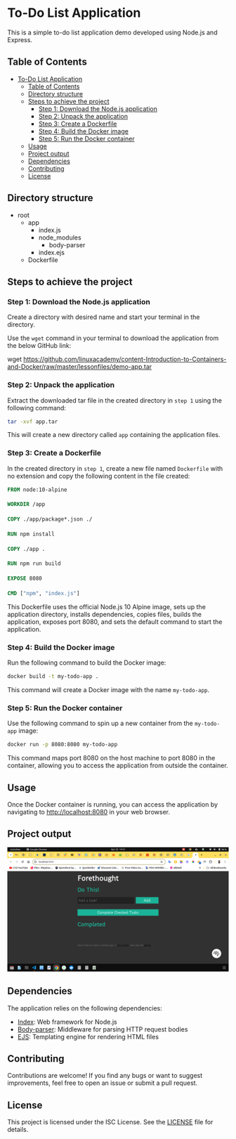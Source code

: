# To-Do List Application

This is a simple to-do list application demo developed using Node.js and Express.

## Table of Contents

- [To-Do List Application](#to-do-list-application)
  - [Table of Contents](#table-of-contents)
  - [Directory structure](#directory-structure)
  - [Steps to achieve the project](#steps-to-achieve-the-project)
    - [Step 1: Download the Node.js application](#step-1-download-the-nodejs-application)
    - [Step 2: Unpack the application](#step-2-unpack-the-application)
    - [Step 3: Create a Dockerfile](#step-3-create-a-dockerfile)
    - [Step 4: Build the Docker image](#step-4-build-the-docker-image)
    - [Step 5: Run the Docker container](#step-5-run-the-docker-container)
  - [Usage ](#usage-)
  - [Project output](#project-output)
  - [Dependencies ](#dependencies-)
  - [Contributing](#contributing)
  - [License](#license)

## Directory structure
- root
  - app
    - index.js
    - node_modules
      - body-parser
    - index.ejs
  - Dockerfile

## Steps to achieve the project

### Step 1: Download the Node.js application

Create a directory with desired name and start your terminal in the directory.

Use the `wget` command in your terminal to download the application from the below GitHub link:

wget https://github.com/linuxacademy/content-Introduction-to-Containers-and-Docker/raw/master/lessonfiles/demo-app.tar


### Step 2: Unpack the application

Extract the downloaded tar file in the created directory in `step 1` using the following command:

```bash
tar -xvf app.tar
```

This will create a new directory called `app` containing the application files.

### Step 3: Create a Dockerfile

In the created directory in `step 1`, create a new file named `Dockerfile` with no extension and copy the following content in the file created:

```Dockerfile
FROM node:10-alpine

WORKDIR /app

COPY ./app/package*.json ./

RUN npm install

COPY ./app .

RUN npm run build

EXPOSE 8080

CMD ["npm", "index.js"]
```

This Dockerfile uses the official Node.js 10 Alpine image, sets up the application directory, installs dependencies, copies files, builds the application, exposes port 8080, and sets the default command to start the application.

### Step 4: Build the Docker image

Run the following command to build the Docker image:

```bash
docker build -t my-todo-app .
```

This command will create a Docker image with the name `my-todo-app`.

### Step 5: Run the Docker container

Use the following command to spin up a new container from the `my-todo-app` image:

```bash
docker run -p 8080:8080 my-todo-app
```

This command maps port 8080 on the host machine to port 8080 in the container, allowing you to access the application from outside the container.

## Usage <a name="usage"></a>

Once the Docker container is running, you can access the application by navigating to [http://localhost:8080](http://localhost:8080) in your web browser.

## Project output 

![output](./my-todo-app.png "output")

## Dependencies <a name="dependencies"></a>

The application relies on the following dependencies:

- [Index](./app/index.js): Web framework for Node.js
- [Body-parser](./app/node_modules/body-parser): Middleware for parsing HTTP request bodies
- [EJS](./app/views/index.ejs): Templating engine for rendering HTML files

## Contributing 

Contributions are welcome! If you find any bugs or want to suggest improvements, feel free to open an issue or submit a pull request.

## License 
This project is licensed under the ISC License. See the [LICENSE](https://opensource.org/licenses/ISC) file for details.
